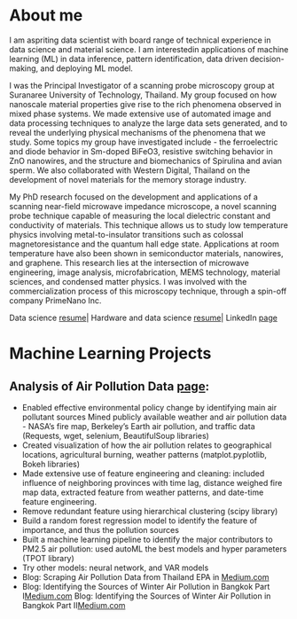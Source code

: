 


# About me

I am aspriting data scientist with board range of technical experience in data science and material science. I am interestedin applications of machine learning (ML) in data inference, pattern identification, data driven decision-making, and deploying ML model. 

I was the Principal Investigator of a scanning probe microscopy group at Suranaree University of Technology, Thailand. My group focused on how nanoscale material properties give rise to the rich phenomena observed in mixed phase systems. We made extensive use of automated image and data processing techniques to analyze the large data sets generated, and to reveal the underlying physical mechanisms of the phenomena that we study. Some topics my group have investigated include - the ferroelectric and diode behavior in Sm-doped BiFeO3, resistive switching behavior in ZnO nanowires, and the structure and biomechanics of Spirulina and avian sperm. We also collaborated with Western Digital, Thailand on the development of novel materials for the memory storage industry.

My PhD research focused on the development and applications of a scanning near-field microwave impedance microscope, a novel scanning probe technique capable of measuring the local dielectric constant and conductivity of materials. This technique allows us to study low temperature physics involving metal-to-insulator transitions such as colossal magnetoresistance and the quantum hall edge state. Applications at room temperature have also been shown in semiconductor materials, nanowires, and graphene. This research lies at the intersection of microwave engineering, image analysis, microfabrication, MEMS technology, material sciences, and condensed matter physics. I was involved with the commercialization process of this microscopy technique, through a spin-off company PrimeNano Inc.

Data science [resume](https://github.com/worasom/worasom.github.io/blob/master/WK-resume/Worasom_Kundhikanjana-data_science_resume.pdf)| 
Hardware and data science [resume](https://github.com/worasom/worasom.github.io/blob/master/WK-resume/Worasom_Kundhikanjana-hardware_data_science_resume.pdf)|
LinkedIn [page](https://www.linkedin.com/in/worasom/)

# Machine Learning Projects
## Analysis of Air Pollution Data [page](https://github.com/worasom/aqi_thailand): 
- Enabled effective environmental policy change by identifying main air pollutant sources
Mined publicly available weather and air pollution data - NASA’s fire map, Berkeley’s Earth air pollution, and traffic data (Requests, wget, selenium, BeautifulSoup libraries) 
- Created visualization of how the air pollution relates to geographical locations, agricultural burning, weather patterns (matplot.pyplotlib, Bokeh libraries)
- Made extensive use of feature engineering and cleaning: included influence of neighboring provinces with time lag, distance weighed fire map data, extracted feature from weather patterns, and date-time feature engineering.
- Remove redundant feature using hierarchical clustering (scipy library)
- Build a random forest regression model to identify the feature of importance, and thus the pollution sources
- Built a machine learning pipeline to identify the major contributors to PM2.5 air pollution: used autoML the best models and hyper parameters (TPOT library)
- Try other models: neural network, and VAR models 
- Blog: Scraping Air Pollution Data from Thailand EPA in [Medium.com](https://medium.com/@worasom/scraping-air-pollution-data-from-thailand-epa-a866f291c06)  
- Blog: Identifying the Sources of Winter Air Pollution in Bangkok Part I[Medium.com](https://towardsdatascience.com/identifying-the-sources-of-winter-air-pollution-in-bangkok-part-i-d4392ea608dc)
Blog: Identifying the Sources of Winter Air Pollution in Bangkok Part II[Medium.com](https://towardsdatascience.com/identifying-the-sources-of-winter-air-pollution-in-bangkok-part-ii-72539f9b767a)
